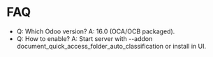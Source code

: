 # FAQ

- Q: Which Odoo version? A: 16.0 (OCA/OCB packaged).
- Q: How to enable? A: Start server with --addon document_quick_access_folder_auto_classification or install in UI.
